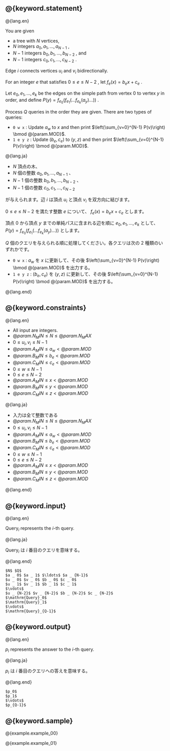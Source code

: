 ## @{keyword.statement}

@{lang.en}

You are given

- a tree with $N$ vertices,
- $N$ integers $a _ 0, a _ 1, \ldots, a _ {N-1}$ ,
- $N-1$ integers $b _ 0, b _ 1, \ldots, b _ {N-2}$ , and
- $N-1$ integers $c _ 0, c _ 1, \ldots, c _ {N-2}$ .

Edge $i$ connects vertices $u _ i$ and $v _ i$ bidirectionally.

For an integer $e$ that satisfies $0 \leq e \leq N-2$ , let $f _ e(x) = b _ e x + c _ e$ .

Let $e _ 0, e _ 1, \ldots, e _ k$ be the edges on the simple path from vertex $0$ to vertex $y$ in order, and define $P(y) = f _ {e _ 0}(f _ {e _ 1}(\ldots f _ {e _ k}(a _ y) \ldots ))$ .

Process $Q$ queries in the order they are given. There are two types of queries:

- `0 w x` : Update $a_w$ to $x$ and then print $\left(\sum_{v=0}^{N-1} P(v)\right) \bmod @{param.MOD}$.
- `1 e y z` : Update $(b_e, c_e)$ to $(y, z)$ and then print $\left(\sum_{v=0}^{N-1} P(v)\right) \bmod @{param.MOD}$.


@{lang.ja}

- $N$ 頂点の木、
- $N$ 個の整数 $a _ 0 , a _ 1 , \ldots , a _ {N-1}$ 、
- $N-1$ 個の整数 $b _ 0 , b _ 1 , \ldots , b _ {N-2}$ 、
- $N-1$ 個の整数 $c _ 0 , c _ 1 , \ldots , c _ {N-2}$

が与えられます。辺 $i$ は頂点 $u _ i$ と頂点 $v _ i$ を双方向に結びます。

$0\leq e \leq N-2$ を満たす整数 $e$ について、 $f _ e (x) = b _ e x + c _ e$ とします。

頂点 $0$ から頂点 $y$ までの単純パスに含まれる辺を順に $e _ 0,e _ 1, \ldots , e _ k$ として、 $P(y) = f _ {e _ 0}(f _ {e _ 1}(\ldots f _ {e _ k}(a _ y) \ldots ))$ とします。

$Q$ 個のクエリを与えられる順に処理してください。各クエリは次の $2$ 種類のいずれかです。

- `0 w x` : $a_w$ を $x$ に更新して、その後 $\left(\sum_{v=0}^{N-1} P(v)\right) \bmod @{param.MOD}$ を出力する。
- `1 e y z` : $(b_e, c_e)$ を $(y, z)$ に更新して、その後 $\left(\sum_{v=0}^{N-1} P(v)\right) \bmod @{param.MOD}$ を出力する。

@{lang.end}

## @{keyword.constraints}

@{lang.en}
- All input are integers.
- $@{param.N_MIN} \leq N \leq @{param.N_MAX}$
- $0 \leq u _ i, v _ i \leq N - 1$
- $@{param.A_MIN} \leq a _ w \lt @{param.MOD}$
- $@{param.B_MIN} \leq b _ e \lt @{param.MOD}$
- $@{param.C_MIN} \leq c _ e \lt @{param.MOD}$
- $0 \leq w \leq N - 1$
- $0 \leq e \leq N - 2$
- $@{param.A_MIN} \leq x \lt @{param.MOD}$
- $@{param.B_MIN} \leq y \lt @{param.MOD}$
- $@{param.C_MIN} \leq z \lt @{param.MOD}$

@{lang.ja}
- 入力は全て整数である
- $@{param.N_MIN} \leq N \leq @{param.N_MAX}$
- $0 \leq u _ i, v _ i \leq N - 1$
- $@{param.A_MIN} \leq a _ w \lt @{param.MOD}$
- $@{param.B_MIN} \leq b _ e \lt @{param.MOD}$
- $@{param.C_MIN} \leq c _ e \lt @{param.MOD}$
- $0 \leq w \leq N - 1$
- $0 \leq e \leq N - 2$
- $@{param.A_MIN} \leq x \lt @{param.MOD}$
- $@{param.B_MIN} \leq y \lt @{param.MOD}$
- $@{param.C_MIN} \leq z \lt @{param.MOD}$

@{lang.end}

## @{keyword.input}

@{lang.en}

$\mathrm{Query}_i$ represents the $i$-th query.

@{lang.ja}

$\mathrm{Query}_i$ は $i$ 番目のクエリを意味する。

@{lang.end}

```
$N$ $Q$
$a _ 0$ $a _ 1$ $\ldots$ $a _ {N-1}$
$u _ 0$ $v _ 0$ $b _ 0$ $c _ 0$
$u _ 1$ $v _ 1$ $b _ 1$ $c _ 1$
$\vdots$
$u _ {N-2}$ $v _ {N-2}$ $b _ {N-2}$ $c _ {N-2}$
$\mathrm{Query}_0$
$\mathrm{Query}_1$
$\vdots$
$\mathrm{Query}_{Q-1}$
```

## @{keyword.output}

@{lang.en}

$p_i$ represents the answer to the $i$-th query.

@{lang.ja}

$p_i$ は $i$ 番目のクエリへの答えを意味する。

@{lang.end}

```
$p_0$
$p_1$ 
$\vdots$
$p_{Q-1}$
```

## @{keyword.sample}

@{example.example_00}

@{example.example_01}
